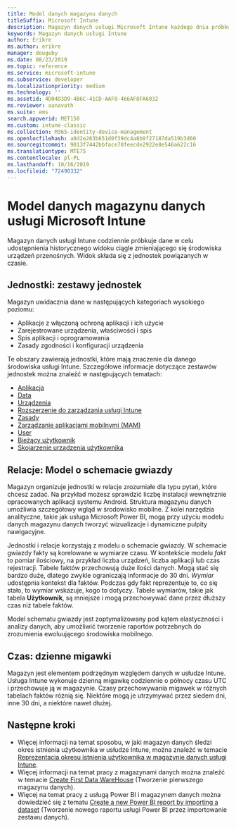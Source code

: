 ```yaml
---
title: Model danych magazynu danych
titleSuffix: Microsoft Intune
description: Magazyn danych usługi Microsoft Intune każdego dnia próbkuje dane, aby przedstawić widok historyczny ciągle zmieniającego się środowiska mobilnego.
keywords: Magazyn danych usługi Intune
author: Erikre
ms.author: erikre
manager: dougeby
ms.date: 08/23/2019
ms.topic: reference
ms.service: microsoft-intune
ms.subservice: developer
ms.localizationpriority: medium
ms.technology: ''
ms.assetid: 4D04D3D9-4B6C-41CD-AAF8-466AF8FA6032
ms.reviewer: aanavath
ms.suite: ems
search.appverid: MET150
ms.custom: intune-classic
ms.collection: M365-identity-device-management
ms.openlocfilehash: a0d2e263b651d0f39dc4a8b9f27187da519b3d60
ms.sourcegitcommit: 9013f7442bbface78feecde2922e8e546a622c16
ms.translationtype: MTE75
ms.contentlocale: pl-PL
ms.lasthandoff: 10/16/2019
ms.locfileid: "72490332"
---
```

# <a name="microsoft-intune-data-warehouse-data-model"></a>Model danych magazynu danych usługi Microsoft Intune

Magazyn danych usługi Intune codziennie próbkuje dane w celu udostępnienia historycznego widoku ciągle zmieniającego się środowiska urządzeń przenośnych. Widok składa się z jednostek powiązanych w czasie.

## <a name="entities-entity-sets"></a>Jednostki: zestawy jednostek

Magazyn uwidacznia dane w następujących kategoriach wysokiego poziomu:

- Aplikacje z włączoną ochroną aplikacji i ich użycie
- Zarejestrowane urządzenia, właściwości i spis
- Spis aplikacji i oprogramowania
- Zasady zgodności i konfiguracji urządzenia

Te obszary zawierają jednostki, które mają znaczenie dla danego środowiska usługi Intune. Szczegółowe informacje dotyczące zestawów jednostek można znaleźć w następujących tematach:

- [Aplikacja](../reports-ref-application.md)
- [Data](reports-ref-date.md)
- [Urządzenia](reports-ref-devices.md)
- [Rozszerzenie do zarządzania usługi Intune](reports-ref-intunemanagementextension.md)
- [Zasady](reports-ref-policy.md)
- [Zarządzanie aplikacjami mobilnymi (MAM)](../apps/app-management.md)
- [User](reports-ref-user.md)
- [Bieżący użytkownik](../reports-ref-current-user.md)
- [Skojarzenie urządzenia użytkownika](reports-ref-user-device.md)

## <a name="relationships-star-schema-model"></a>Relacje: Model o schemacie gwiazdy

Magazyn organizuje jednostki w relacje zrozumiałe dla typu pytań, które chcesz zadać. Na przykład możesz sprawdzić liczbę instalacji wewnętrznie opracowanych aplikacji systemu Android. Struktura magazynu danych umożliwia szczegółowy wgląd w środowisko mobilne. Z kolei narzędzia analityczne, takie jak usługa Microsoft Power BI, mogą przy użyciu modelu danych magazynu danych tworzyć wizualizacje i dynamiczne pulpity nawigacyjne.

Jednostki i relacje korzystają z modelu o schemacie gwiazdy. W schemacie gwiazdy fakty są korelowane w wymiarze czasu. W kontekście modelu *fakt* to pomiar ilościowy, na przykład liczba urządzeń, liczba aplikacji lub czas rejestracji. Tabele faktów przechowują duże ilości danych. Mogą stać się bardzo duże, dlatego zwykle ograniczają informacje do 30 dni. *Wymiar* udostępnia kontekst dla faktów. Podczas gdy fakt reprezentuje to, co się stało, to wymiar wskazuje, kogo to dotyczy. Tabele wymiarów, takie jak tabela **Użytkownik**, są mniejsze i mogą przechowywać dane przez dłuższy czas niż tabele faktów. 

Model schematu gwiazdy jest zoptymalizowany pod kątem elastyczności i analizy danych, aby umożliwić tworzenie raportów potrzebnych do zrozumienia ewoluującego środowiska mobilnego.

## <a name="time-daily-snapshots"></a>Czas: dzienne migawki

Magazyn jest elementem podrzędnym względem danych w usłudze Intune. Usługa Intune wykonuje dzienną migawkę codziennie o północy czasu UTC i przechowuje ją w magazynie. Czasy przechowywania migawek w różnych tabelach faktów różnią się. Niektóre mogą je utrzymywać przez siedem dni, inne 30 dni, a niektóre nawet dłużej.

## <a name="next-steps"></a>Następne kroki

- Więcej informacji na temat sposobu, w jaki magazyn danych śledzi okres istnienia użytkownika w usłudze Intune, można znaleźć w temacie [Reprezentacja okresu istnienia użytkownika w magazynie danych usługi Intune](reports-ref-user-timeline.md).
- Więcej informacji na temat pracy z magazynami danych można znaleźć w temacie [Create First Data WareHouse](https://www.codeproject.com/Articles/652108/Create-First-Data-WareHouse) (Tworzenie pierwszego magazynu danych).
- Więcej na temat pracy z usługą Power BI i magazynem danych można dowiedzieć się z tematu [Create a new Power BI report by importing a dataset](https://powerbi.microsoft.com/documentation/powerbi-service-create-a-new-report/) (Tworzenie nowego raportu usługi Power BI przez importowanie zestawu danych). 
